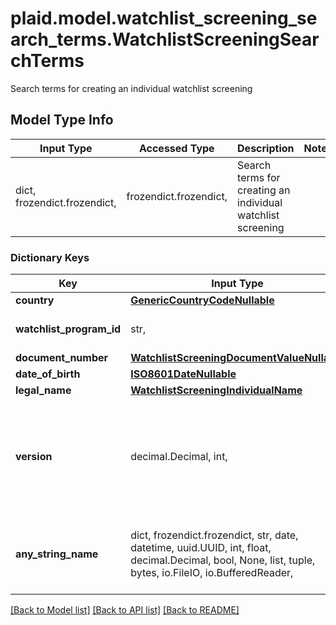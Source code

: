 # plaid.model.watchlist_screening_search_terms.WatchlistScreeningSearchTerms

Search terms for creating an individual watchlist screening

## Model Type Info
Input Type | Accessed Type | Description | Notes
------------ | ------------- | ------------- | -------------
dict, frozendict.frozendict,  | frozendict.frozendict,  | Search terms for creating an individual watchlist screening | 

### Dictionary Keys
Key | Input Type | Accessed Type | Description | Notes
------------ | ------------- | ------------- | ------------- | -------------
**country** | [**GenericCountryCodeNullable**](GenericCountryCodeNullable.md) | [**GenericCountryCodeNullable**](GenericCountryCodeNullable.md) |  | 
**watchlist_program_id** | str,  | str,  | ID of the associated program. | 
**document_number** | [**WatchlistScreeningDocumentValueNullable**](WatchlistScreeningDocumentValueNullable.md) | [**WatchlistScreeningDocumentValueNullable**](WatchlistScreeningDocumentValueNullable.md) |  | 
**date_of_birth** | [**ISO8601DateNullable**](ISO8601DateNullable.md) | [**ISO8601DateNullable**](ISO8601DateNullable.md) |  | 
**legal_name** | [**WatchlistScreeningIndividualName**](WatchlistScreeningIndividualName.md) | [**WatchlistScreeningIndividualName**](WatchlistScreeningIndividualName.md) |  | 
**version** | decimal.Decimal, int,  | decimal.Decimal,  | The current version of the search terms. Starts at &#x60;1&#x60; and increments with each edit to &#x60;search_terms&#x60;. | 
**any_string_name** | dict, frozendict.frozendict, str, date, datetime, uuid.UUID, int, float, decimal.Decimal, bool, None, list, tuple, bytes, io.FileIO, io.BufferedReader,  | frozendict.frozendict, str, decimal.Decimal, BoolClass, NoneClass, tuple, bytes, FileIO | any string name can be used but the value must be the correct type | [optional]

[[Back to Model list]](../../README.md#documentation-for-models) [[Back to API list]](../../README.md#documentation-for-api-endpoints) [[Back to README]](../../README.md)


